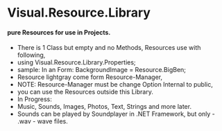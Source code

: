 # Visual.Resource.Library
#### pure Resources for use in Projects.
- There is 1 Class but empty and no Methods, Resources use with following,
- using Visual.Resource.Library.Properties;
- sample: In an Form: BackgroundImage = Resource.BigBen;
- Resource lightgray come form Resource-Manager,
- NOTE: Resource-Manager must be change Option Internal to public,
- you can use the Resources outside this Library.
- In Progress:
- Music, Sounds, Images, Photos, Text, Strings and more later.
- Sounds can be played by Soundplayer in .NET Framework, but only - .wav - wave files.
